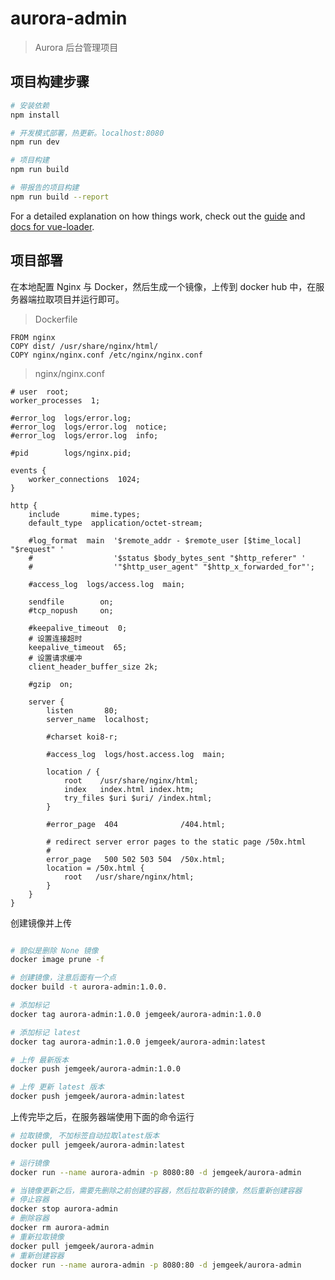 # aurora-admin

> Aurora 后台管理项目

## 项目构建步骤

``` bash
# 安装依赖
npm install

# 开发模式部署，热更新。localhost:8080
npm run dev

# 项目构建
npm run build

# 带报告的项目构建
npm run build --report
```

For a detailed explanation on how things work, check out the [guide](http://vuejs-templates.github.io/webpack/) and [docs for vue-loader](http://vuejs.github.io/vue-loader).

## 项目部署

在本地配置 Nginx 与 Docker，然后生成一个镜像，上传到 docker hub 中，在服务器端拉取项目并运行即可。

> Dockerfile

```
FROM nginx
COPY dist/ /usr/share/nginx/html/
COPY nginx/nginx.conf /etc/nginx/nginx.conf
```

> nginx/nginx.conf

```
# user  root;
worker_processes  1;

#error_log  logs/error.log;
#error_log  logs/error.log  notice;
#error_log  logs/error.log  info;

#pid        logs/nginx.pid;

events {
    worker_connections  1024;
}

http {
    include       mime.types;
    default_type  application/octet-stream;

    #log_format  main  '$remote_addr - $remote_user [$time_local] "$request" '
    #                  '$status $body_bytes_sent "$http_referer" '
    #                  '"$http_user_agent" "$http_x_forwarded_for"';

    #access_log  logs/access.log  main;

    sendfile        on;
    #tcp_nopush     on;

    #keepalive_timeout  0;
    # 设置连接超时
    keepalive_timeout  65;
    # 设置请求缓冲
    client_header_buffer_size 2k;

    #gzip  on;

    server {
        listen       80;
        server_name  localhost;

        #charset koi8-r;

        #access_log  logs/host.access.log  main;

        location / {
            root    /usr/share/nginx/html;
            index   index.html index.htm;
            try_files $uri $uri/ /index.html;
        }

        #error_page  404              /404.html;

        # redirect server error pages to the static page /50x.html
        #
        error_page   500 502 503 504  /50x.html;
        location = /50x.html {
            root   /usr/share/nginx/html;
        }
    }
}

```

创建镜像并上传

``` bash

# 貌似是删除 None 镜像
docker image prune -f

# 创建镜像，注意后面有一个点
docker build -t aurora-admin:1.0.0.

# 添加标记
docker tag aurora-admin:1.0.0 jemgeek/aurora-admin:1.0.0

# 添加标记 latest
docker tag aurora-admin:1.0.0 jemgeek/aurora-admin:latest

# 上传 最新版本
docker push jemgeek/aurora-admin:1.0.0

# 上传 更新 latest 版本
docker push jemgeek/aurora-admin:latest

```

上传完毕之后，在服务器端使用下面的命令运行

``` bash
# 拉取镜像, 不加标签自动拉取latest版本
docker pull jemgeek/aurora-admin:latest

# 运行镜像
docker run --name aurora-admin -p 8080:80 -d jemgeek/aurora-admin

# 当镜像更新之后，需要先删除之前创建的容器，然后拉取新的镜像，然后重新创建容器
# 停止容器
docker stop aurora-admin
# 删除容器
docker rm aurora-admin
# 重新拉取镜像
docker pull jemgeek/aurora-admin
# 重新创建容器
docker run --name aurora-admin -p 8080:80 -d jemgeek/aurora-admin
```